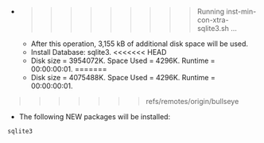 * >>>>>>>>> Running inst-min-con-xtra-sqlite3.sh ...
  * After this operation, 3,155 kB of additional disk space will be used.
  * Install Database: sqlite3.
<<<<<<< HEAD
  * Disk size = 3954072K. Space Used = 4296K. Runtime = 00:00:00:01.
=======
  * Disk size = 4075488K. Space Used = 4296K. Runtime = 00:00:00:01.
>>>>>>> refs/remotes/origin/bullseye
  * The following NEW packages will be installed:
  ```bash
sqlite3
  ```
